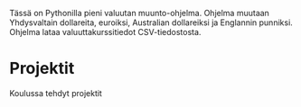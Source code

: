 Tässä on Pythonilla pieni valuutan muunto-ohjelma. Ohjelma muutaan Yhdysvaltain dollareita, euroiksi, Australian dollareiksi ja Englannin punniksi. Ohjelma lataa valuuttakurssitiedot CSV-tiedostosta. 

# Projektit
Koulussa tehdyt projektit
